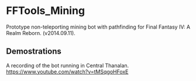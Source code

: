 FFTools_Mining
==============

Prototype non-teleporting mining bot with pathfinding for Final Fantasy IV: A Realm Reborn. (v2014.09.11).

## Demostrations
A recording of the bot running in Central Thanalan.
https://www.youtube.com/watch?v=tMSqgoHFoxE
